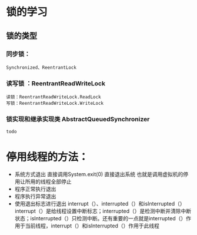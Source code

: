  # 锁的学习
 ##  锁的类型
 ### 同步锁：
    Synchronized、ReentrantLock 
 ### 读写锁 ：ReentrantReadWriteLock
    读锁：ReentrantReadWriteLock.ReadLock
    写锁：ReentrantReadWriteLock.WriteLock
### 锁实现和继承实现类 AbstractQueuedSynchronizer
    todo



 
 
# 停用线程的方法：
 - 系统方式退出 直接调用System.exit(0) 直接退出系统 也就是调用虚拟机的停用让所用的线程全部停止
 - 程序正常执行退出
 - 程序执行异常退出
 - 使用退出标志进行退出 interrupt（）、interrupted（）和isInterrupted（）  interrupt（）是给线程设置中断标志；interrupted（）是检测中断并清除中断状态；isInterrupted（）只检测中断。还有重要的一点就是interrupted（）作用于当前线程，interrupt（）和isInterrupted（）作用于此线程
 

